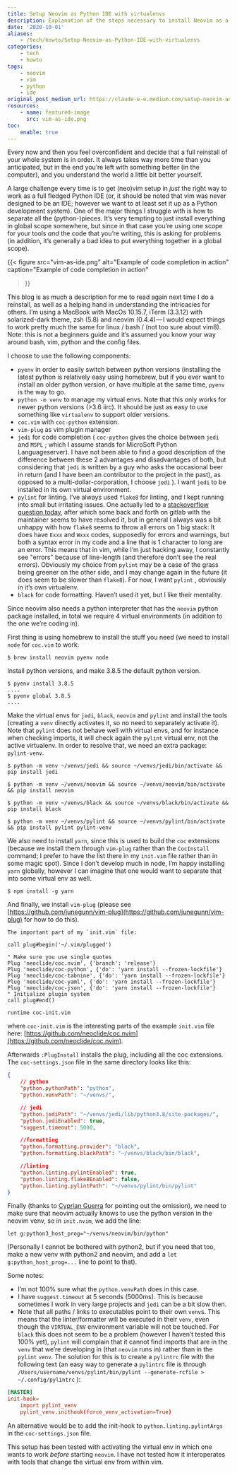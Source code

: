 ```yaml
---
title: Setup Neovim as Python IDE with virtualenvs
description: Explanation of the steps necessary to install Neovim as a Python IDE (end of 2020)
date: '2020-10-01'
aliases: 
    - /tech/howto/Setup-Neovim-as-Python-IDE-with-virtualenvs
categories:
    - tech
    - howto
tags:
    - neovim
    - vim
    - python
    - ide
original_post_medium_url: https://claude-e-e.medium.com/setup-neovim-as-python-ide-with-virtualenvs-e507190d2655
resources:
    - name: featured-image
      src: vim-as-ide.png
toc:
    enable: true
---
```


Every now and then you feel overconfident and decide that a full reinstall of your whole system is in order. It always takes way more time than you anticipated, but in the end you’re left with something better (in the computer), and you understand the world a little bit better yourself.

A large challenge every time is to get (neo)vim setup in _just_ the right way to work as a full fledged Python IDE (or, it should be noted that vim was never designed to be an IDE; however we want to at least set it up as a Python development system). One of the major things I struggle with is how to separate all the (python-)pieces. It’s very tempting to just install everything in global scope somewhere, but since in that case you’re using one scope for your tools _and_ the code that you’re writing, this is asking for problems (in addition, it’s generally a bad idea to put everything together in a global scope).

{{< figure
    src="vim-as-ide.png"
    alt="Example of code completion in action"
    caption="Example of code completion in action"
>}}

This blog is as much a description for me to read again next time I do a reinstall, as well as a helping hand in understanding the intricacies for others. I’m using a MacBook with MacOs 10.15.7, iTerm (3.3.12) with solarized-dark theme, zsh (5.8) and neovim (0.4.4) — I would expect things to work pretty much the same for linux / bash / (not too sure about vim8). Note: this is not a beginners guide and it’s assumed you know your way around bash, vim, python and the config files.

I choose to use the following components:

*   `pyenv` in order to easily switch between python versions (installing the latest python is relatively easy using homebrew, but if you ever want to install an older python version, or have multiple at the same time, `pyenv` is the way to go.
*   `python -m venv` to manage my virtual envs. Note that this only works for newer python versions (>3.6 iirc). It should be just as easy to use something like `virtualenv` to support older versions.
*   `coc.vim` with `coc-python` extension.
*   `vim-plug` as vim plugin manager
*   `jedi` for code completion ( `coc-python` gives the choice between `jedi` and `MSPL` ; which I assume stands for MicroSoft Python Languageserver). I have not been able to find a good description of the difference between these 2 advantages and disadvantages of both, but considering that `jedi` is written by a guy who asks the occasional beer in return (and I have been an contributor to the project in the past), as opposed to a multi-dollar-corporation, I choose `jedi` ). I want `jedi` to be installed in its own virtual environment.
*   `pylint` for linting. I’ve always used `flake8` for linting, and I kept running into small but irritating issues. One actually led to a [stackoverflow question today](https://stackoverflow.com/questions/64155860/better-alternative-to-flake8s-e902-tokenerror-eof-in-multi-line-statement/), after which some back and forth on gitlab with the maintainer seems to have resolved it, but in general I always was a bit unhappy with how `flake8` seems to throw all errors on 1 big stack: It does have `Exxx` and `Wxxx` codes, supposedly for errors and warnings, but both a syntax error in my code and a line that is 1 character to long are an error. This means that in vim, while I’m just hacking away, I constantly see "errors" because of line-length (and therefore don’t see the real errors). Obviously my choice from `pylint` may be a case of the grass being greener on the other side, and I may change again in the future (it does seem to be slower than `flake8`). For now, I want `pylint` , obviously in it’s own virtualenv.
*   `black` for code formatting. Haven’t used it yet, but I like their mentality.

Since neovim also needs a python interpreter that has the `neovim` python package installed, in total we require 4 virtual environments (in addition to the one we’re coding in).

First thing is using homebrew to install the stuff you need (we need to install `node` for `coc.vim` to work:

    $ brew install neovim pyenv node

Install python versions, and make 3.8.5 the default python version.

```
$ pyenv install 3.8.5  
....  
$ pyenv global 3.8.5  
....  
```  

Make the virtual envs for `jedi`, `black`, `neovim` and `pylint` and install the tools (creating a `venv` directly activates it, so no need to separately activate it). Note that `pylint` does not behave well with virtual envs, and for instance when checking imports, it will check again the `pylint` virtual env, not the active virtualenv. In order to resolve that, we need an extra package: `pylint-venv`.

```
$ python -m venv ~/venvs/jedi && source ~/venvs/jedi/bin/activate && pip install jedi

$ python -m venv ~/venvs/neovim && source ~/venvs/neovim/bin/activate && pip install neovim

$ python -m venv ~/venvs/black && source ~/venvs/black/bin/activate && pip install black

$ python -m venv ~/venvs/pylint && source ~/venvs/pylint/bin/activate && pip install pylint pylint-venv
```

We also need to install `yarn`, since this is used to build the `coc` extensions (because we install them through `vim-plug` rather than the `CocInstall` command; I prefer to have the list there in my `init.vim` file rather than in some magic spot). Since I don’t develop much in node, I’m happy installing `yarn` globally, however I can imagine that one would want to separate that into some virtual env as well.

    $ npm install -g yarn

And finally, we install `vim-plug` (please see [https://github.com/junegunn/vim-plug](https://github.com/junegunn/vim-plug) for how to do this).

```vim
The important part of my `init.vim` file:

call plug#begin('~/.vim/plugged')

" Make sure you use single quotes  
Plug 'neoclide/coc.nvim', {'branch': 'release'}  
Plug 'neoclide/coc-python', {'do': 'yarn install --frozen-lockfile'}  
Plug 'neoclide/coc-tabnine', {'do': 'yarn install --frozen-lockfile'}  
Plug 'neoclide/coc-yaml', {'do': 'yarn install --frozen-lockfile'}  
Plug 'neoclide/coc-json', {'do': 'yarn install --frozen-lockfile'}  
" Initialize plugin system  
call plug#end()

runtime coc-init.vim
```

where `coc-init.vim` is the interesting parts of the example `init.vim` file here: [https://github.com/neoclide/coc.nvim](https://github.com/neoclide/coc.nvim).

Afterwards `:PlugInstall` installs the plug, including all the coc extensions. The `coc-settings.json` file in the same directory looks like this:

```json
{  
    // python  
    "python.pythonPath": "python",  
    "python.venvPath": "~/venvs/",

    // jedi  
    "python.jediPath": "~/venvs/jedi/lib/python3.8/site-packages/",  
    "python.jediEnabled": true,  
    "suggest.timeout": 5000,

    //formatting  
    "python.formatting.provider": "black",  
    "python.formatting.blackPath": "~/venvs/black/bin/black",

    //linting  
    "python.linting.pylintEnabled": true,  
    "python.linting.flake8Enabled": false,  
    "python.linting.pylintPath": "~/venvs/pylint/bin/pylint"  
}
```

Finally (thanks to [Cyprian Guerra](https://medium.com/u/b9fc185d4907) for pointing out the omission), we need to make sure that neovim actually knows to use the python version in the neovim venv, so in `init.nvim`, we add the line:

    let g:python3_host_prog="~/venvs/neovim/bin/python"

(Personally I cannot be bothered with python2, but if you need that too, make a new venv with python2 and neovim, and add a `let g:python_host_prog=...` line to point to that).

Some notes:

*   I’m not 100% sure what the `python.venvPath` does in this case.
*   I have `suggest.timeout` at 5 seconds (5000ms). This is because sometimes I work in very large projects and `jedi` can be a bit slow then.
*   Note that all paths / links to executables point to their own `venv`s. This means that the linter/formatter will be executed in their `venv`, even though the `VIRTUAL_ENV` environment variable will not be touched. For `black` this does not seem to be a problem (however I haven’t tested this 100% yet), `pylint` will complain that it cannot find imports that are in the `venv` that we’re developing in (that `neovim` runs in) rather than in the `pylint` `venv`. The solution for this is to create a `pylintrc` file with the following text (an easy way to generate a `pylintrc` file is through `/Users/username/venvs/pylint/bin/pylint --generate-rcfile > ~/.config/pylintrc` ):

```toml
[MASTER]
init-hook=  
    import pylint_venv  
    pylint_venv.inithook(force_venv_activation=True)
```

An alternative would be to add the init-hook to `python.linting.pylintArgs` in the `coc-settings.json` file.

This setup has been tested with activating the virtual env in which one wants to work _before_ starting `neovim`. I have not tested how it interoperates with tools that change the virtual env from within vim.
